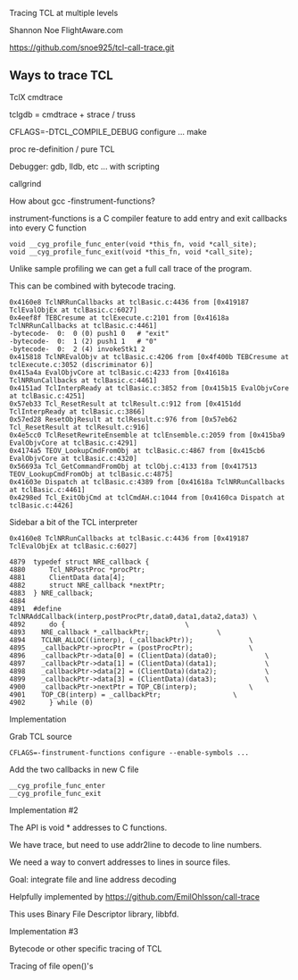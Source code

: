 Tracing TCL at multiple levels

Shannon Noe
FlightAware.com

https://github.com/snoe925/tcl-call-trace.git



## Ways to trace TCL

TclX cmdtrace

tclgdb = cmdtrace + strace / truss

CFLAGS=-DTCL_COMPILE_DEBUG configure ... make

proc re-definition / pure TCL

Debugger: gdb, lldb, etc ... with scripting

callgrind



How about gcc -finstrument-functions?



instrument-functions is a C compiler feature to add entry and exit callbacks into every C function
```
void __cyg_profile_func_enter(void *this_fn, void *call_site);
void __cyg_profile_func_exit(void *this_fn, void *call_site);
```



Unlike sample profiling we can get a full call trace of the program.



This can be combined with bytecode tracing.
```
0x4160e8 TclNRRunCallbacks at tclBasic.c:4436 from [0x419187 TclEvalObjEx at tclBasic.c:6027]
0x4eef8f TEBCresume at tclExecute.c:2101 from [0x41618a TclNRRunCallbacks at tclBasic.c:4461]
-bytecode-  0:  0 (0) push1 0   # "exit"
-bytecode-  0:  1 (2) push1 1   # "0"
-bytecode-  0:  2 (4) invokeStk1 2
0x415818 TclNREvalObjv at tclBasic.c:4206 from [0x4f400b TEBCresume at tclExecute.c:3052 (discriminator 6)]
0x415a4a EvalObjvCore at tclBasic.c:4233 from [0x41618a TclNRRunCallbacks at tclBasic.c:4461]
0x4151ad TclInterpReady at tclBasic.c:3852 from [0x415b15 EvalObjvCore at tclBasic.c:4251]
0x57eb33 Tcl_ResetResult at tclResult.c:912 from [0x4151dd TclInterpReady at tclBasic.c:3866]
0x57ed28 ResetObjResult at tclResult.c:976 from [0x57eb62 Tcl_ResetResult at tclResult.c:916]
0x4e5cc0 TclResetRewriteEnsemble at tclEnsemble.c:2059 from [0x415ba9 EvalObjvCore at tclBasic.c:4291]
0x4174a5 TEOV_LookupCmdFromObj at tclBasic.c:4867 from [0x415cb6 EvalObjvCore at tclBasic.c:4320]
0x56693a Tcl_GetCommandFromObj at tclObj.c:4133 from [0x417513 TEOV_LookupCmdFromObj at tclBasic.c:4875]
0x41603e Dispatch at tclBasic.c:4389 from [0x41618a TclNRRunCallbacks at tclBasic.c:4461]
0x4298ed Tcl_ExitObjCmd at tclCmdAH.c:1044 from [0x4160ca Dispatch at tclBasic.c:4426]
```


Sidebar a bit of the TCL interpreter
```
0x4160e8 TclNRRunCallbacks at tclBasic.c:4436 from [0x419187 TclEvalObjEx at tclBasic.c:6027]
```
```
4879  typedef struct NRE_callback {
4880      Tcl_NRPostProc *procPtr;
4881      ClientData data[4];
4882      struct NRE_callback *nextPtr;
4883  } NRE_callback;
4884  
4891  #define TclNRAddCallback(interp,postProcPtr,data0,data1,data2,data3) \
4892      do {								\
4893  	NRE_callback *_callbackPtr;					\
4894  	TCLNR_ALLOC((interp), (_callbackPtr));				\
4895  	_callbackPtr->procPtr = (postProcPtr);				\
4896  	_callbackPtr->data[0] = (ClientData)(data0);			\
4897  	_callbackPtr->data[1] = (ClientData)(data1);			\
4898  	_callbackPtr->data[2] = (ClientData)(data2);			\
4899  	_callbackPtr->data[3] = (ClientData)(data3);			\
4900  	_callbackPtr->nextPtr = TOP_CB(interp);				\
4901  	TOP_CB(interp) = _callbackPtr;					\
4902      } while (0)
```



Implementation

Grab TCL source
```
CFLAGS=-finstrument-functions configure --enable-symbols ...
```
Add the two callbacks in new C file
```
__cyg_profile_func_enter
__cyg_profile_func_exit
```



Implementation #2

The API is void * addresses to C functions.

We have trace, but need to use addr2line to decode to line numbers.

We need a way to convert addresses to lines in source files.



Goal: integrate file and line address decoding

Helpfully implemented by
https://github.com/EmilOhlsson/call-trace

This uses Binary File Descriptor library, libbfd.



Implementation #3

Bytecode or other specific tracing of TCL

Tracing of file open()'s
